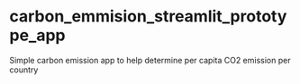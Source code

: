 # carbon_emmision_streamlit_prototype_app
Simple carbon emission app to help determine  per capita CO2 emission per country

